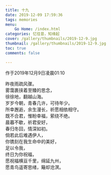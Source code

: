 ```yaml
---
title: 十九
date: 2019-12-09 17:59:36
tags: memories
menu:
	Go Home: /index.html
categories: 忆往昔，知缘起
cover: /gallery/thumbnails/2019-12-9.jpg
thumbnail: /gallery/thumbnails/2019-12-9.jpg
toc: true
comments: false

---
```

作于2019年12月9日凌晨01:10

<!--more-->

昨夜雨疏风骤。<br>
雾霭裹挟着至臻的思念，<br>
徐徐地，翻越山海。<br>
岁岁今朝，青春几许，可待年少。<br>
所幸邂逅，余生漫长，祈愿相依相守。<br>
既不合君，惟盼幸福，萦绕不绝。<br>
晨暮不歇，祈君安好，<br>
春归冬回，情深如初。<br>
倘若此后难遇伊人，<br>
你镌刻在我生命中的美好，<br>
足以令我，<br>
终日为你祝福，<br>
愿祝福横亘千里，绵延九州，<br>
愿青鸟遥寄思绪，簸却沧溟。<br>